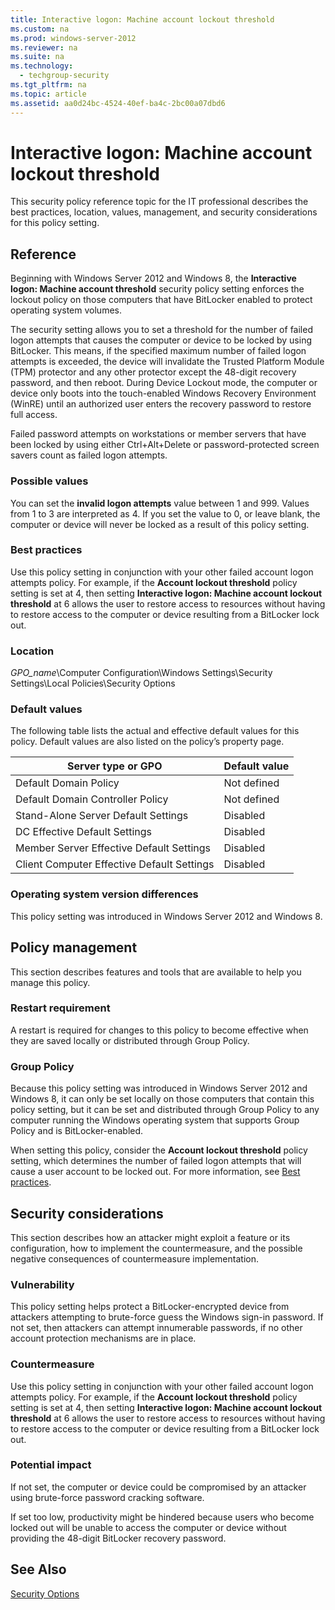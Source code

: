```yaml
---
title: Interactive logon: Machine account lockout threshold
ms.custom: na
ms.prod: windows-server-2012
ms.reviewer: na
ms.suite: na
ms.technology: 
  - techgroup-security
ms.tgt_pltfrm: na
ms.topic: article
ms.assetid: aa0d24bc-4524-40ef-ba4c-2bc00a07dbd6
---
```

# Interactive logon: Machine account lockout threshold
This security policy reference topic for the IT professional describes the best practices, location, values, management, and security considerations for this policy setting.  
  
## Reference  
Beginning with  Windows Server 2012  and Windows 8, the **Interactive logon: Machine account threshold** security policy setting enforces the lockout policy on those computers that have BitLocker enabled to protect operating system volumes.  
  
The security setting allows you to set a threshold for the number of failed logon attempts that causes the computer or device to be locked by using BitLocker. This means, if the specified maximum number of failed logon attempts is exceeded, the device will invalidate the Trusted Platform Module \(TPM\) protector and any other protector except the 48\-digit recovery password, and then reboot. During Device Lockout mode, the computer or device only boots into the touch\-enabled Windows Recovery Environment \(WinRE\) until an authorized user enters the recovery password to restore full access.  
  
Failed password attempts on workstations or member servers that have been locked by using either Ctrl\+Alt\+Delete or password\-protected screen savers count as failed logon attempts.  
  
### Possible values  
You can set the **invalid logon attempts** value between 1 and 999. Values from 1 to 3 are interpreted as 4. If you set the value to 0, or leave blank, the computer or device will never be locked as a result of this policy setting.  
  
### <a name="BKMK_BestPractices"></a>Best practices  
Use this policy setting in conjunction with your other failed account logon attempts policy. For example, if the **Account lockout threshold** policy setting is set at 4, then setting **Interactive logon: Machine account lockout threshold** at 6 allows the user to restore access to resources without having to restore access to the computer or device resulting from a BitLocker lock out.  
  
### Location  
*GPO\_name*\\Computer Configuration\\Windows Settings\\Security Settings\\Local Policies\\Security Options  
  
### Default values  
The following table lists the actual and effective default values for this policy. Default values are also listed on the policy’s property page.  
  
|Server type or GPO|Default value|  
|----------------------|-----------------|  
|Default Domain Policy|Not defined|  
|Default Domain Controller Policy|Not defined|  
|Stand\-Alone Server Default Settings|Disabled|  
|DC Effective Default Settings|Disabled|  
|Member Server Effective Default Settings|Disabled|  
|Client Computer Effective Default Settings|Disabled|  
  
### Operating system version differences  
This policy setting was introduced in  Windows Server 2012  and Windows 8.  
  
## Policy management  
This section describes features and tools that are available to help you manage this policy.  
  
### Restart requirement  
A restart is required for changes to this policy to become effective when they are saved locally or distributed through Group Policy.  
  
### Group Policy  
Because this policy setting was introduced in  Windows Server 2012  and Windows 8, it can only be set locally on those computers that contain this policy setting, but it can be set and distributed through Group Policy to any computer running the Windows operating system that supports Group Policy and is BitLocker\-enabled.  
  
When setting this policy, consider the **Account lockout threshold** policy setting, which determines the number of failed logon attempts that will cause a user account to be locked out. For more information, see [Best practices](#BKMK_BestPractices).  
  
## Security considerations  
This section describes how an attacker might exploit a feature or its configuration, how to implement the countermeasure, and the possible negative consequences of countermeasure implementation.  
  
### Vulnerability  
This policy setting helps protect a BitLocker\-encrypted device from attackers attempting to brute\-force guess the Windows sign\-in password. If not set, then attackers can attempt innumerable passwords, if no other account protection mechanisms are in place.  
  
### Countermeasure  
Use this policy setting in conjunction with your other failed account logon attempts policy. For example, if the **Account lockout threshold** policy setting is set at 4, then setting **Interactive logon: Machine account lockout threshold** at 6 allows the user to restore access to resources without having to restore access to the computer or device resulting from a BitLocker lock out.  
  
### Potential impact  
If not set, the computer or device could be compromised by an attacker using brute\-force password cracking software.  
  
If set too low, productivity might be hindered because users who become locked out will be unable to access the computer or device without providing the 48\-digit BitLocker recovery password.  
  
## See Also  
[Security Options](security-options.md)  
  

